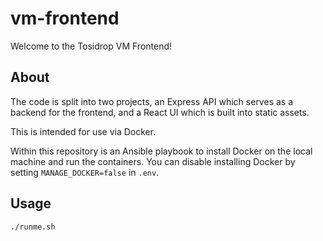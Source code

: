 # vm-frontend

Welcome to the Tosidrop VM Frontend!

## About
The code is split into two projects, an Express API which serves as a backend
for the frontend, and a React UI which is built into static assets.

This is intended for use via Docker.

Within this repository is an Ansible playbook to install Docker on the local
machine and run the containers. You can disable installing Docker by setting
`MANAGE_DOCKER=false` in `.env`.

## Usage

```bash
./runme.sh
```
